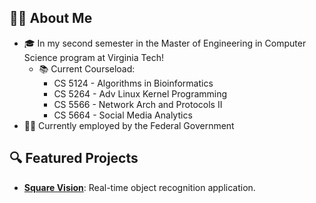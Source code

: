 ## 👨‍💻 About Me
- 🎓 In my second semester in the Master of Engineering in Computer Science program at Virginia Tech!
    - 📚 Current Courseload:
        - CS 5124 - Algorithms in Bioinformatics
        - CS 5264 - Adv Linux Kernel Programming
        - CS 5566 - Network Arch and Protocols II
        - CS 5664 - Social Media Analytics
- 🧑‍💼 Currently employed by the Federal Government

## 🔍 Featured Projects
- [**Square Vision**](https://github.com/wieckingcp23/Team1): Real-time object recognition application.
